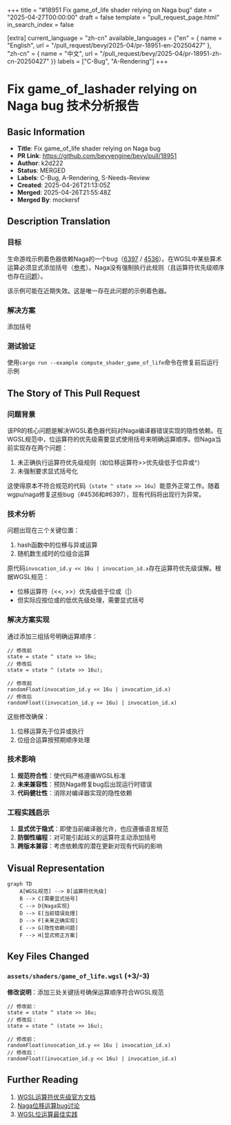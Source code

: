 +++
title = "#18951 Fix game_of_life shader relying on Naga bug"
date = "2025-04-27T00:00:00"
draft = false
template = "pull_request_page.html"
in_search_index = false

[extra]
current_language = "zh-cn"
available_languages = {"en" = { name = "English", url = "/pull_request/bevy/2025-04/pr-18951-en-20250427" }, "zh-cn" = { name = "中文", url = "/pull_request/bevy/2025-04/pr-18951-zh-cn-20250427" }}
labels = ["C-Bug", "A-Rendering"]
+++

# Fix game_of_lashader relying on Naga bug 技术分析报告

## Basic Information
- **Title**: Fix game_of_life shader relying on Naga bug
- **PR Link**: https://github.com/bevyengine/bevy/pull/18951
- **Author**: k2d222
- **Status**: MERGED
- **Labels**: C-Bug, A-Rendering, S-Needs-Review
- **Created**: 2025-04-26T21:13:05Z
- **Merged**: 2025-04-26T21:55:48Z
- **Merged By**: mockersf

## Description Translation
### 目标

生命游戏示例着色器依赖Naga的一个bug（[6397](https://github.com/gfx-rs/wgpu/issues/6397) / [4536](https://github.com/gfx-rs/wgpu/issues/4536)）。在WGSL中某些算术运算必须显式添加括号（[参考](https://www.w3.org/TR/WGSL/#operator-precedence-associativity)）。Naga没有强制执行此规则（且运算符优先级顺序也存在[问题](https://github.com/gfx-rs/wgpu/issues/4536#issuecomment-1780113990)）。

该示例可能在近期失效。这是唯一存在此问题的示例着色器。

### 解决方案

添加括号

### 测试验证

使用`cargo run --example compute_shader_game_of_life`命令在修复前后运行示例

## The Story of This Pull Request

### 问题背景
该PR的核心问题是解决WGSL着色器代码对Naga编译器错误实现的隐性依赖。在WGSL规范中，位运算符的优先级需要显式使用括号来明确运算顺序。但Naga当前实现存在两个问题：
1. 未正确执行运算符优先级规则（如位移运算符>>优先级低于位异或^）
2. 未强制要求显式括号化

这使得原本不符合规范的代码（`state ^ state >> 16u`）能意外正常工作。随着wgpu/naga修复这些bug（#4536和#6397），现有代码将出现行为异常。

### 技术分析
问题出现在三个关键位置：
1. hash函数中的位移与异或运算
2. 随机数生成时的位组合运算

原代码`invocation_id.y << 16u | invocation_id.x`存在运算符优先级误解。根据WGSL规范：
- 位移运算符（<<, >>）优先级低于位或（|）
- 但实际应按位或的低优先级处理，需要显式括号

### 解决方案实现
通过添加三组括号明确运算顺序：
```wgsl
// 修改前
state = state ^ state >> 16u;
// 修改后
state = state ^ (state >> 16u);

// 修改前
randomFloat(invocation_id.y << 16u | invocation_id.x)
// 修改后
randomFloat((invocation_id.y << 16u) | invocation_id.x)
```
这些修改确保：
1. 位移运算先于位异或执行
2. 位组合运算按预期顺序处理

### 技术影响
1. **规范符合性**：使代码严格遵循WGSL标准
2. **未来兼容性**：预防Naga修复bug后出现运行时错误
3. **代码健壮性**：消除对编译器实现的隐性依赖

### 工程实践启示
1. **显式优于隐式**：即使当前编译器允许，也应遵循语言规范
2. **防御性编程**：对可能引起歧义的运算符主动添加括号
3. **跨版本兼容**：考虑依赖库的潜在更新对现有代码的影响

## Visual Representation

```mermaid
graph TD
    A[WGSL规范] --> B[运算符优先级]
    B --> C[需要显式括号]
    C --> D{Naga实现}
    D --> E[当前错误处理]
    D --> F[未来正确实现]
    E --> G[隐性依赖问题]
    F --> H[显式修正方案]
```

## Key Files Changed

### `assets/shaders/game_of_life.wgsl` (+3/-3)
**修改说明**：添加三处关键括号确保运算顺序符合WGSL规范

```wgsl
// 修改前：
state = state ^ state >> 16u;
// 修改后：
state = state ^ (state >> 16u);

// 修改前：
randomFloat(invocation_id.y << 16u | invocation_id.x)
// 修改后：
randomFloat((invocation_id.y << 16u) | invocation_id.x)
```

## Further Reading
1. [WGSL运算符优先级官方文档](https://www.w3.org/TR/WGSL/#operator-precedence-associativity)
2. [Naga位移运算bug讨论](https://github.com/gfx-rs/wgpu/issues/4536)
3. [WGSL位运算最佳实践](https://github.com/bevyengine/bevy/wiki/WGSL-Shader-Coding-Conventions)
